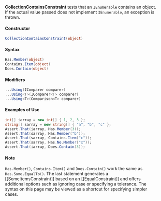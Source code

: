 **CollectionContainsConstraint** tests that an `IEnumerable` contains an object. If the actual value passed does not implement `IEnumerable`, an exception is thrown.

#### Constructor

```C#
CollectionContainsConstraint(object)
```

#### Syntax

```C#
Has.Member(object)
Contains.Item(object)
Does.Contain(object)
```

#### Modifiers

```C#
...Using(IComparer comparer)
...Using<T>(IComparer<T> comparer)
...Using<T>(Comparison<T> comparer)
```

#### Examples of Use

```C#
int[] iarray = new int[] { 1, 2, 3 };
string[] sarray = new string[] { "a", "b", "c" };
Assert.That(iarray, Has.Member(3));
Assert.That(sarray, Has.Member("b"));
Assert.That(sarray, Contains.Item("c"));
Assert.That(sarray, Has.No.Member("x"));
Assert.That(iarray, Does.Contain(3));
```

#### Note

`Has.Member()`, `Contains.Item()` and `Does.Contain()` work the same as `Has.Some.EqualTo()`. The last statement generates a [[SomeItemsConstraint]] based on an [[EqualConstraint]] and offers additional options such as ignoring case or specifying a tolerance. The syntax on this page may be viewed as a shortcut for specifying simpler cases.
